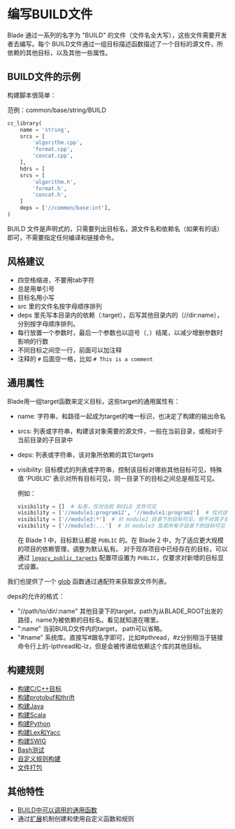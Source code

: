# 编写BUILD文件 #

Blade 通过一系列的名字为 "BUILD" 的文件（文件名全大写），这些文件需要开发者去编写。每个 BUILD文件通过一组目标描述函数描述了一个目标的源文件，所依赖的其他目标，以及其他一些属性。

## BUILD文件的示例 ##

构建脚本很简单：

范例：common/base/string/BUILD

```python
cc_library(
    name = 'string',
    srcs = [
        'algorithm.cpp',
        'format.cpp',
        'concat.cpp',
    ],
    hdrs = [
    srcs = [
        'algorithm.h',
        'format.h',
        'concat.h',
    ]
    deps = ['//common/base:int'],
)
```

BUILD 文件是声明式的，只需要列出目标名，源文件名和依赖名（如果有的话）即可，不需要指定任何编译和链接命令。

## 风格建议 ##

* 四空格缩进，不要用tab字符
* 总是用单引号
* 目标名用小写
* src 里的文件名按字母顺序排列
* deps 里先写本目录内的依赖（:target），后写其他目录内的（//dir:name），分别按字母顺序排列。
* 每行放置一个参数时，最后一个参数也以逗号（`,`）结尾，以减少增删参数时影响的行数
* 不同目标之间空一行，前面可以加注释
* 注释的 `#` 后面空一格，比如 `# This is a comment`

## 通用属性 ##

Blade用一组target函数来定义目标，这些target的通用属性有：

* name: 字符串，和路径一起成为target的唯一标识，也决定了构建的输出命名
* srcs: 列表或字符串，构建该对象需要的源文件，一般在当前目录，或相对于当前目录的子目录中
* deps: 列表或字符串，该对象所依赖的其它targets
* visibility: 目标模式的列表或字符串，控制该目标对哪些其他目标可见，特殊值 'PUBLIC' 表示对所有目标可见，同一目录下的目标之间总是相互可见。

  例如：

  ```python
  visibility = []  # 私有，仅对当前 BUILD 文件可见
  visibility = ['//module1:program12', '//module1:program2']  # 仅对这两个目标可见
  visibility = ['//module2:*']  # 对 module2 目录下的目标可见，但不对其子目录可见
  visibility = ['//module3:...']  # 对 module3 及其所有子目录下的目标可见
  ```

  在 Blade 1 中，目标默认都是 `PUBLIC` 的。在 Blade 2 中，为了适应更大规模的项目的依赖管理，调整为默认私有。
  对于现存项目中已经存在的目标，可以通过 [`legacy_public_targets`](config.md#global_config) 配置项设置为 `PUBLIC`，仅要求对新增的目标显式设置。

我们也提供了一个 [glob](functions.md#glob) 函数通过通配符来获取源文件列表。

deps的允许的格式：

* "//path/to/dir/:name" 其他目录下的target，path为从BLADE_ROOT出发的路径，name为被依赖的目标名。看见就知道在哪里。
* ":name" 当前BUILD文件内的target， path可以省略。
* "#name" 系统库。直接写#跟名字即可，比如#pthread，#z分别相当于链接命令行上的-lpthread和-lz，但是会被传递给依赖这个库的其他目标。

## 构建规则 ##

* [构建C/C++目标](build_rules/cc.md)
* [构建protobuf和thrift](build_rules/idl.md)
* [构建Java](build_rules/java.md)
* [构建Scala](build_rules/scala.md)
* [构建Python](build_rules/python.md)
* [构建Lex和Yacc](build_rules/lexyacc.md)
* [构建SWIG](build_rules/swig.md)
* [Bash测试](build_rules/shell.md)
* [自定义规则构建](build_rules/gen_rule.md)
* [文件打包](build_rules/package.md)

## 其他特性 ##

* [BUILD中可以调用的通用函数](functions.md)
* 通过[扩展](build_rules/extension.md)机制创建和使用自定义函数和规则
